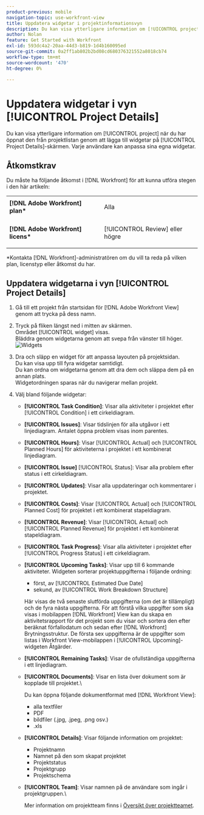 ```yaml
---
product-previous: mobile
navigation-topic: use-workfront-view
title: Uppdatera widgetar i projektinformationsvyn
description: Du kan visa ytterligare information om [!UICONTROL project] när du har öppnat den från projektlistan genom att lägga till widgetar på [!UICONTROL Project Details]-skärmen. Varje användare kan anpassa sina egna widgetar.
author: Nolan
feature: Get Started with Workfront
exl-id: 593dc4a2-20aa-44d3-b819-1d4b160095ed
source-git-commit: 0a2ff1ab802b2bd08cd680376321552a8018cb74
workflow-type: tm+mt
source-wordcount: '470'
ht-degree: 0%

---
```


# Uppdatera widgetar i vyn [!UICONTROL Project Details]

Du kan visa ytterligare information om [!UICONTROL project] när du har öppnat den från projektlistan genom att lägga till widgetar på [!UICONTROL Project Details]-skärmen. Varje användare kan anpassa sina egna widgetar.

## Åtkomstkrav

Du måste ha följande åtkomst i [!DNL Workfront] för att kunna utföra stegen i den här artikeln:

<table style="table-layout:auto"> 
 <col> 
 </col> 
 <col> 
 </col> 
 <tbody> 
  <tr> 
   <td role="rowheader"><strong>[!DNL Adobe Workfront] plan*</strong></td> 
   <td> <p>Alla</p> </td> 
  </tr> 
  <tr> 
   <td role="rowheader"><strong>[!DNL Adobe Workfront] licens*</strong></td> 
   <td> <p>[!UICONTROL Review] eller högre</p> </td> 
  </tr> 
 </tbody> 
</table>

&#42;Kontakta [!DNL Workfront]-administratören om du vill ta reda på vilken plan, licenstyp eller åtkomst du har.

## Uppdatera widgetarna i vyn [!UICONTROL Project Details]

1. Gå till ett projekt från startsidan för [!DNL Adobe Workfront View] genom att trycka på dess namn.
1. Tryck på fliken längst ned i mitten av skärmen.\
   Området [!UICONTROL widget] visas.\
   Bläddra genom widgetarna genom att svepa från vänster till höger.\
   ![Widgets](assets/screen-shot-2013-009-11-at-8.25.01-am-350x262.png)

1. Dra och släpp en widget för att anpassa layouten på projektsidan.\
   Du kan visa upp till fyra widgetar samtidigt.\
   Du kan ordna om widgetarna genom att dra dem och släppa dem på en annan plats.\
   Widgetordningen sparas när du navigerar mellan projekt.

1. Välj bland följande widgetar:

   * **[!UICONTROL Task Condition]**: Visar alla aktiviteter i projektet efter [!UICONTROL Condition] i ett cirkeldiagram.
   * **[!UICONTROL Issues]**: Visar tidslinjen för alla utgåvor i ett linjediagram. Antalet öppna problem visas inom parentes.
   * **[!UICONTROL Hours]**: Visar [!UICONTROL Actual] och [!UICONTROL Planned Hours] för aktiviteterna i projektet i ett kombinerat linjediagram.
   * **[!UICONTROL Issue]** [!UICONTROL Status]: Visar alla problem efter status i ett cirkeldiagram.
   * **[!UICONTROL Updates]**: Visar alla uppdateringar och kommentarer i projektet.
   * **[!UICONTROL Costs]**: Visar [!UICONTROL Actual] och [!UICONTROL Planned Cost] för projektet i ett kombinerat stapeldiagram.
   * **[!UICONTROL Revenue]**: Visar [!UICONTROL Actual] och [!UICONTROL Planned Revenue] för projektet i ett kombinerat stapeldiagram.
   * **[!UICONTROL Task Progress]**: Visar alla aktiviteter i projektet efter [!UICONTROL Progress Status] i ett cirkeldiagram.
   * **[!UICONTROL Upcoming Tasks]**: Visar upp till 6 kommande aktiviteter. Widgeten sorterar projektuppgifterna i följande ordning:

      * först, av [!UICONTROL Estimated Due Date]
      * sekund, av [!UICONTROL Work Breakdown Structure]

     Här visas de två senaste slutförda uppgifterna (om det är tillämpligt) och de fyra nästa uppgifterna. För att förstå vilka uppgifter som ska visas i mobilappen [!DNL Workfront] View kan du skapa en aktivitetsrapport för det projekt som du visar och sortera den efter beräknat förfallodatum och sedan efter [!DNL Workfront] Brytningsstruktur. De första sex uppgifterna är de uppgifter som listas i Workfront View-mobilappen i [!UICONTROL Upcoming]-widgeten Åtgärder.

   * **[!UICONTROL Remaining Tasks]**: Visar de ofullständiga uppgifterna i ett linjediagram.
   * **[!UICONTROL Documents]**: Visar en lista över dokument som är kopplade till projektet.\

     Du kan öppna följande dokumentformat med [!DNL Workfront View]:

      * alla textfiler
      * PDF
      * bildfiler (.jpg, .jpeg, .png osv.)
      * .xls
   * **[!UICONTROL Details]**: Visar följande information om projektet:

      * Projektnamn
      * Namnet på den som skapat projektet
      * Projektstatus
      * Projektgrupp
      * Projektschema
   * **[!UICONTROL Team]**: Visar namnen på de användare som ingår i projektgruppen.\

     Mer information om projektteam finns i [Översikt över projektteamet](../../../manage-work/projects/planning-a-project/project-team-overview.md).
